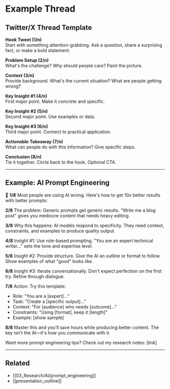 # Example Thread

## Twitter/X Thread Template

**Hook Tweet (1/n)**  
Start with something attention-grabbing. Ask a question, share a surprising fact, or make a bold statement.

**Problem Setup (2/n)**  
What's the challenge? Why should people care? Paint the picture.

**Context (3/n)**  
Provide background. What's the current situation? What are people getting wrong?

**Key Insight #1 (4/n)**  
First major point. Make it concrete and specific.

**Key Insight #2 (5/n)**  
Second major point. Use examples or data.

**Key Insight #3 (6/n)**  
Third major point. Connect to practical application.

**Actionable Takeaway (7/n)**  
What can people do with this information? Give specific steps.

**Conclusion (8/n)**  
Tie it together. Circle back to the hook. Optional CTA.

---

## Example: AI Prompt Engineering

🧵 **1/8** Most people are using AI wrong. Here's how to get 10x better results with better prompts:

**2/8** The problem: Generic prompts get generic results. "Write me a blog post" gives you mediocre content that needs heavy editing.

**3/8** Why this happens: AI models respond to specificity. They need context, constraints, and examples to produce quality output.

**4/8** Insight #1: Use role-based prompting. "You are an expert technical writer..." sets the tone and expertise level.

**5/8** Insight #2: Provide structure. Give the AI an outline or format to follow. Show examples of what "good" looks like.

**6/8** Insight #3: Iterate conversationally. Don't expect perfection on the first try. Refine through dialogue.

**7/8** Action: Try this template:
- Role: "You are a [expert]..."
- Task: "Create a [specific output]..."
- Context: "For [audience] who needs [outcome]..."
- Constraints: "Using [format], keep it [length]"
- Example: [show sample]

**8/8** Master this and you'll save hours while producing better content. The key isn't the AI—it's how you communicate with it.

Want more prompt engineering tips? Check out my research notes: [link]

---

## Related
- [[03_Research/AI/prompt_engineering]]
- [[presentation_outline]]
